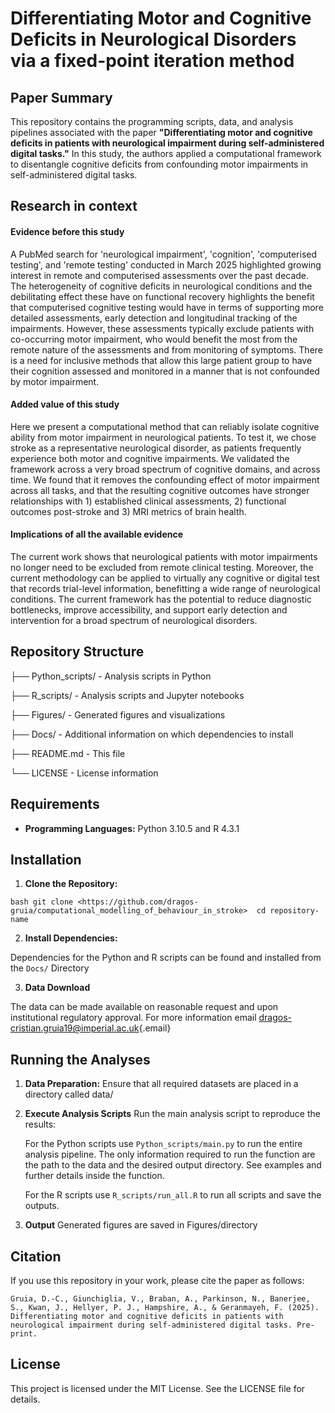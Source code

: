 # Differentiating Motor and Cognitive Deficits in Neurological Disorders via a fixed-point iteration method

## Paper Summary

This repository contains the programming scripts, data, and analysis pipelines associated with the paper **"Differentiating motor and cognitive deficits in patients with neurological impairment during self-administered digital tasks."** In this study, the authors applied a computational framework to disentangle cognitive deficits from confounding motor impairments in self-administered digital tasks.

## Research in context

#### **Evidence before this study**

A PubMed search for 'neurological impairment', 'cognition', 'computerised testing', and 'remote testing' conducted in March 2025 highlighted growing interest in remote and computerised assessments over the past decade. The heterogeneity of cognitive deficits in neurological conditions and the debilitating effect these have on functional recovery highlights the benefit that computerised cognitive testing would have in terms of supporting more detailed assessments, early detection and longitudinal tracking of the impairments. However, these assessments typically exclude patients with co-occurring motor impairment, who would benefit the most from the remote nature of the assessments and from monitoring of symptoms. There is a need for inclusive methods that allow this large patient group to have their cognition assessed and monitored in a manner that is not confounded by motor impairment.

#### **Added value of this study**

Here we present a computational method that can reliably isolate cognitive ability from motor impairment in neurological patients. To test it, we chose stroke as a representative neurological disorder, as patients frequently experience both motor and cognitive impairments. We validated the framework across a very broad spectrum of cognitive domains, and across time. We found that it removes the confounding effect of motor impairment across all tasks, and that the resulting cognitive outcomes have stronger relationships with 1) established clinical assessments, 2) functional outcomes post-stroke and 3) MRI metrics of brain health.

#### **Implications of all the available evidence**

The current work shows that neurological patients with motor impairments no longer need to be excluded from remote clinical testing. Moreover, the current methodology can be applied to virtually any cognitive or digital test that records trial-level information, benefitting a wide range of neurological conditions. The current framework has the potential to reduce diagnostic bottlenecks, improve accessibility, and support early detection and intervention for a broad spectrum of neurological disorders.

## Repository Structure

├── Python_scripts/ - Analysis scripts in Python

├── R_scripts/ - Analysis scripts and Jupyter notebooks

├── Figures/ - Generated figures and visualizations

├── Docs/ - Additional information on which dependencies to install

├── README.md - This file

└── LICENSE - License information

## Requirements

-   **Programming Languages:** Python 3.10.5 and R 4.3.1

## Installation

1.  **Clone the Repository:**

`bash git clone <https://github.com/dragos-gruia/computational_modelling_of_behaviour_in_stroke>  cd repository-name`

2.  **Install Dependencies:**

Dependencies for the Python and R scripts can be found and installed from the `Docs/` Directory

3.  **Data Download**

The data can be made available on reasonable request and upon institutional regulatory approval. For more information email [dragos-cristian.gruia19\@imperial.ac.uk](mailto:dragos-cristian.gruia19@imperial.ac.uk){.email}

## Running the Analyses

1.  **Data Preparation:** Ensure that all required datasets are placed in a directory called data/

2.  **Execute Analysis Scripts** Run the main analysis script to reproduce the results:

    For the Python scripts use `Python_scripts/main.py` to run the entire analysis pipeline. The only information required to run the function are the path to the data and the desired output directory. See examples and further details inside the function.

    For the R scripts use `R_scripts/run_all.R` to run all scripts and save the outputs.

3.  **Output** Generated figures are saved in Figures/directory

## Citation

If you use this repository in your work, please cite the paper as follows:

`Gruia, D.-C., Giunchiglia, V., Braban, A., Parkinson, N., Banerjee, S., Kwan, J., Hellyer, P. J., Hampshire, A., & Geranmayeh, F. (2025). Differentiating motor and cognitive deficits in patients with neurological impairment during self-administered digital tasks. Pre-print.`

## License

This project is licensed under the MIT License. See the LICENSE file for details.
